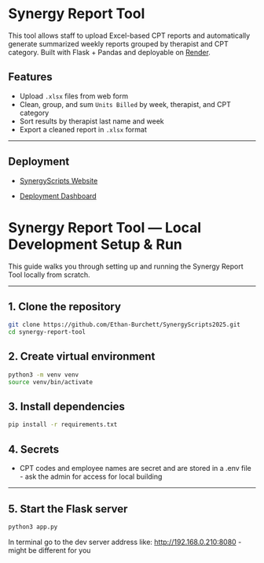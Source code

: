 # Synergy Report Tool

This tool allows staff to upload Excel-based CPT reports and automatically generate summarized weekly reports grouped by therapist and CPT category. Built with Flask + Pandas and deployable on [Render](https://render.com).

## Features

- Upload `.xlsx` files from web form
- Clean, group, and sum `Units Billed` by week, therapist, and CPT category
- Sort results by therapist last name and week
- Export a cleaned report in `.xlsx` format

---

## Deployment
-  [SynergyScripts Website](https://synergyscripts225.onrender.com/)

-  [Deployment Dashboard](https://dashboard.render.com/web/srv-d1a7h72dbo4c73c7ph40/deploys/dep-d1adfl3e5dus73eg2s1g?r=2025-06-20%4003%3A38%3A01%7E2025-06-20%4003%3A41%3A13)



# Synergy Report Tool — Local Development Setup & Run

This guide walks you through setting up and running the Synergy Report Tool locally from scratch.

---

## 1. Clone the repository

```bash
git clone https://github.com/Ethan-Burchett/SynergyScripts2025.git
cd synergy-report-tool
```

## 2. Create virtual environment
```bash
python3 -m venv venv
source venv/bin/activate
```

## 3. Install dependencies
```bash
pip install -r requirements.txt
```

## 4. Secrets
- CPT codes and employee names are secret and are stored in a .env file - ask the admin for access for local building

--- 

## 5. Start the Flask server
```bash
python3 app.py
```
In terminal go to the dev server address like: http://192.168.0.210:8080 - might be different for you